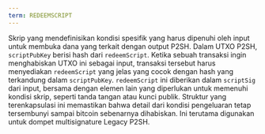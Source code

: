 ```yaml
---
term: REDEEMSCRIPT
---
```


Skrip yang mendefinisikan kondisi spesifik yang harus dipenuhi oleh input untuk membuka dana yang terkait dengan output P2SH. Dalam UTXO P2SH, `scriptPubKey` berisi hash dari `redeemScript`. Ketika sebuah transaksi ingin menghabiskan UTXO ini sebagai input, transaksi tersebut harus menyediakan `redeemScript` yang jelas yang cocok dengan hash yang terkandung dalam `scriptPubKey`. `redeemScript` ini diberikan dalam `scriptSig` dari input, bersama dengan elemen lain yang diperlukan untuk memenuhi kondisi skrip, seperti tanda tangan atau kunci publik. Struktur yang terenkapsulasi ini memastikan bahwa detail dari kondisi pengeluaran tetap tersembunyi sampai bitcoin sebenarnya dihabiskan. Ini terutama digunakan untuk dompet multisignature Legacy P2SH.